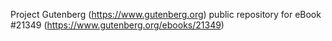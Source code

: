 Project Gutenberg (https://www.gutenberg.org) public repository for eBook #21349 (https://www.gutenberg.org/ebooks/21349)
